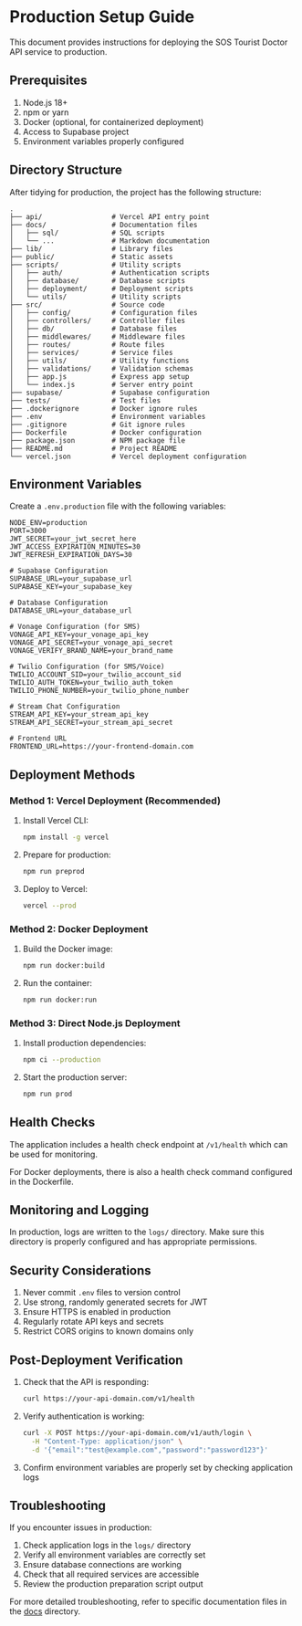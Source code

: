 # Production Setup Guide

This document provides instructions for deploying the SOS Tourist Doctor API service to production.

## Prerequisites

1. Node.js 18+
2. npm or yarn
3. Docker (optional, for containerized deployment)
4. Access to Supabase project
5. Environment variables properly configured

## Directory Structure

After tidying for production, the project has the following structure:

```
.
├── api/                 # Vercel API entry point
├── docs/                # Documentation files
│   ├── sql/             # SQL scripts
│   └── ...              # Markdown documentation
├── lib/                 # Library files
├── public/              # Static assets
├── scripts/             # Utility scripts
│   ├── auth/            # Authentication scripts
│   ├── database/        # Database scripts
│   ├── deployment/      # Deployment scripts
│   └── utils/           # Utility scripts
├── src/                 # Source code
│   ├── config/          # Configuration files
│   ├── controllers/     # Controller files
│   ├── db/              # Database files
│   ├── middlewares/     # Middleware files
│   ├── routes/          # Route files
│   ├── services/        # Service files
│   ├── utils/           # Utility functions
│   ├── validations/     # Validation schemas
│   ├── app.js           # Express app setup
│   └── index.js         # Server entry point
├── supabase/            # Supabase configuration
├── tests/               # Test files
├── .dockerignore        # Docker ignore rules
├── .env                 # Environment variables
├── .gitignore           # Git ignore rules
├── Dockerfile           # Docker configuration
├── package.json         # NPM package file
├── README.md            # Project README
└── vercel.json          # Vercel deployment configuration
```

## Environment Variables

Create a `.env.production` file with the following variables:

```
NODE_ENV=production
PORT=3000
JWT_SECRET=your_jwt_secret_here
JWT_ACCESS_EXPIRATION_MINUTES=30
JWT_REFRESH_EXPIRATION_DAYS=30

# Supabase Configuration
SUPABASE_URL=your_supabase_url
SUPABASE_KEY=your_supabase_key

# Database Configuration
DATABASE_URL=your_database_url

# Vonage Configuration (for SMS)
VONAGE_API_KEY=your_vonage_api_key
VONAGE_API_SECRET=your_vonage_api_secret
VONAGE_VERIFY_BRAND_NAME=your_brand_name

# Twilio Configuration (for SMS/Voice)
TWILIO_ACCOUNT_SID=your_twilio_account_sid
TWILIO_AUTH_TOKEN=your_twilio_auth_token
TWILIO_PHONE_NUMBER=your_twilio_phone_number

# Stream Chat Configuration
STREAM_API_KEY=your_stream_api_key
STREAM_API_SECRET=your_stream_api_secret

# Frontend URL
FRONTEND_URL=https://your-frontend-domain.com
```

## Deployment Methods

### Method 1: Vercel Deployment (Recommended)

1. Install Vercel CLI:
   ```bash
   npm install -g vercel
   ```

2. Prepare for production:
   ```bash
   npm run preprod
   ```

3. Deploy to Vercel:
   ```bash
   vercel --prod
   ```

### Method 2: Docker Deployment

1. Build the Docker image:
   ```bash
   npm run docker:build
   ```

2. Run the container:
   ```bash
   npm run docker:run
   ```

### Method 3: Direct Node.js Deployment

1. Install production dependencies:
   ```bash
   npm ci --production
   ```

2. Start the production server:
   ```bash
   npm run prod
   ```

## Health Checks

The application includes a health check endpoint at `/v1/health` which can be used for monitoring.

For Docker deployments, there is also a health check command configured in the Dockerfile.

## Monitoring and Logging

In production, logs are written to the `logs/` directory. Make sure this directory is properly configured and has appropriate permissions.

## Security Considerations

1. Never commit `.env` files to version control
2. Use strong, randomly generated secrets for JWT
3. Ensure HTTPS is enabled in production
4. Regularly rotate API keys and secrets
5. Restrict CORS origins to known domains only

## Post-Deployment Verification

1. Check that the API is responding:
   ```bash
   curl https://your-api-domain.com/v1/health
   ```

2. Verify authentication is working:
   ```bash
   curl -X POST https://your-api-domain.com/v1/auth/login \
     -H "Content-Type: application/json" \
     -d '{"email":"test@example.com","password":"password123"}'
   ```

3. Confirm environment variables are properly set by checking application logs

## Troubleshooting

If you encounter issues in production:

1. Check application logs in the `logs/` directory
2. Verify all environment variables are correctly set
3. Ensure database connections are working
4. Check that all required services are accessible
5. Review the production preparation script output

For more detailed troubleshooting, refer to specific documentation files in the [docs](./) directory.